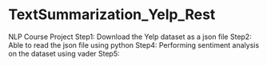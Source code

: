 # TextSummarization_Yelp_Rest
NLP Course Project
Step1: Download the Yelp dataset as a json file
Step2: Able to read the json file using python 
Step4: Performing sentiment analysis on the dataset using vader
Step5:
